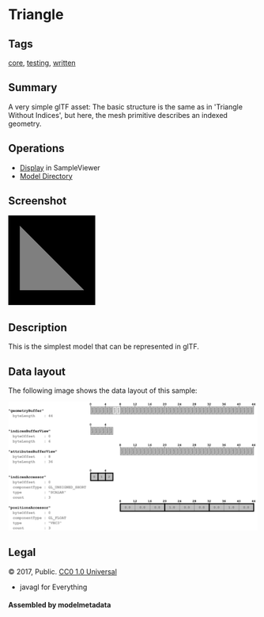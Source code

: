 # Triangle

## Tags

[core](../../Models-core.md), [testing](../../Models-testing.md), [written](../../Models-written.md)

## Summary

A very simple glTF asset: The basic structure is the same as in 'Triangle Without Indices', but here, the mesh primitive describes an indexed geometry.

## Operations

* [Display](https://github.khronos.org/glTF-Sample-Viewer-Release/?model=https://raw.GithubUserContent.com/KhronosGroup/glTF-Sample-Assets/main/./Models/Triangle/glTF/Triangle.gltf) in SampleViewer
* [Model Directory](./)

## Screenshot

![screenshot](screenshot/screenshot.png)

## Description

This is the simplest model that can be represented in glTF.

## Data layout

The following image shows the data layout of this sample:

![simpleTriangle](screenshot/simpleTriangle.png)


## Legal

&copy; 2017, Public. [CC0 1.0 Universal](https://creativecommons.org/publicdomain/zero/1.0/legalcode)

 - javagl for Everything

#### Assembled by modelmetadata